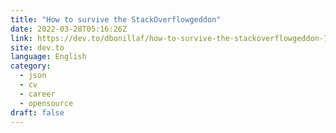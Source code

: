 ```yaml
---
title: "How to survive the StackOverflowgeddon"
date: 2022-03-28T05:16:26Z
link: https://dev.to/dbonillaf/how-to-survive-the-stackoverflowgeddon-7o2?utm_medium=RSS&utm_source=news.12bit.vn
site: dev.to
language: English
category:
  - json
  - cv
  - career
  - opensource
draft: false
---
```

